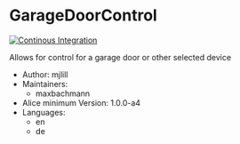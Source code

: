 # GarageDoorControl

[![Continous Integration](https://gitlab.com/project-alice-assistant/skills/skill_GarageDoorControl/badges/master/pipeline.svg)](https://gitlab.com/project-alice-assistant/skills/skill_GarageDoorControl/pipelines/latest)

Allows for control for a garage door or other selected device

- Author: mjlill
- Maintainers:
  - maxbachmann
- Alice minimum Version: 1.0.0-a4
- Languages:
  - en
  - de

